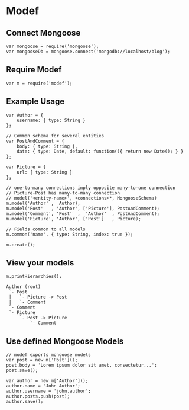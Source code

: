 # Modef

## Connect Mongoose
	var mongoose = require('mongoose');
	var mongooseDb = mongoose.connect('mongodb://localhost/blog');


## Require Modef
	var m = require('modef');


## Example Usage
	var Author = {
		username: { type: String }
	};

	// Common schema for several entities
	var PostAndComment = {
		body: { type: String },
		date: { type: Date, default: function(){ return new Date(); } }
	};

	var Picture = {
		url: { type: String }
	};

	// one-to-many connections imply opposite many-to-one connection
	// Picture-Post has many-to-many connection
	// model('<entity-name>', <connections>*, MongooseSchema)
	m.model('Author' ,  Author);
	m.model('Post'   , 'Author', ['Picture'], PostAndComment);
	m.model('Comment', 'Post'  ,  'Author'  , PostAndComment);
	m.model('Picture', 'Author', ['Post']   , Picture);

	// Fields common to all models
	m.common('name', { type: String, index: true });

	m.create();


## View your models
	m.printHierarchies();

	Author (root)
	 `- Post
	 |   `- Picture -> Post
	 |   `- Comment
	 `- Comment
	 `- Picture
	     `- Post -> Picture
	         `- Comment


## Use defined Mongoose Models
	// modef exports mongoose models
	var post = new m['Post']();
	post.body = 'Lorem ipsum dolor sit amet, consectetur...';
	post.save();

	var author = new m['Author']();
	author.name = 'John Author';
	author.username = 'john.author';
	author.posts.push(post);
	author.save();
